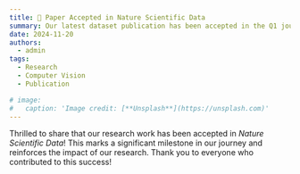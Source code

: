 ```yaml
---
title: 🎉 Paper Accepted in Nature Scientific Data
summary: Our latest dataset publication has been accepted in the Q1 journal, Nature Scientific Data.
date: 2024-11-20
authors:
  - admin
tags:
  - Research
  - Computer Vision
  - Publication

# image:
#   caption: 'Image credit: [**Unsplash**](https://unsplash.com)'
---
```


Thrilled to share that our research work has been accepted in *Nature Scientific Data*! This marks a significant milestone in our journey and reinforces the impact of our research. Thank you to everyone who contributed to this success!  
